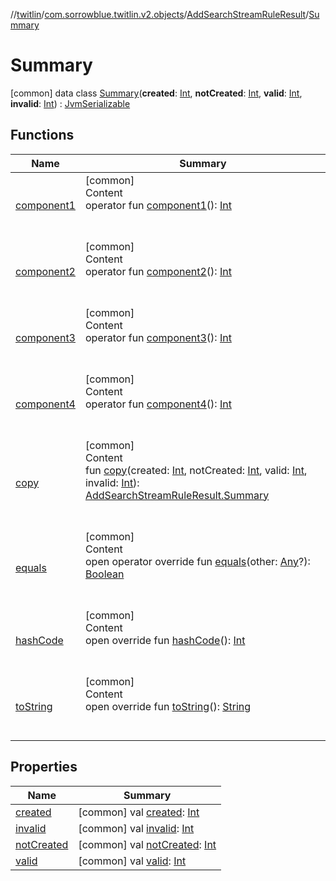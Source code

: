 //[twitlin](../../../index.md)/[com.sorrowblue.twitlin.v2.objects](../../index.md)/[AddSearchStreamRuleResult](../index.md)/[Summary](index.md)



# Summary  
 [common] data class [Summary](index.md)(**created**: [Int](https://kotlinlang.org/api/latest/jvm/stdlib/kotlin/-int/index.html), **notCreated**: [Int](https://kotlinlang.org/api/latest/jvm/stdlib/kotlin/-int/index.html), **valid**: [Int](https://kotlinlang.org/api/latest/jvm/stdlib/kotlin/-int/index.html), **invalid**: [Int](https://kotlinlang.org/api/latest/jvm/stdlib/kotlin/-int/index.html)) : [JvmSerializable](../../../com.sorrowblue.twitlin.annotation/-jvm-serializable/index.md)   


## Functions  
  
|  Name|  Summary| 
|---|---|
| <a name="com.sorrowblue.twitlin.v2.objects/AddSearchStreamRuleResult.Summary/component1/#/PointingToDeclaration/"></a>[component1](component1.md)| <a name="com.sorrowblue.twitlin.v2.objects/AddSearchStreamRuleResult.Summary/component1/#/PointingToDeclaration/"></a>[common]  <br>Content  <br>operator fun [component1](component1.md)(): [Int](https://kotlinlang.org/api/latest/jvm/stdlib/kotlin/-int/index.html)  <br><br><br>
| <a name="com.sorrowblue.twitlin.v2.objects/AddSearchStreamRuleResult.Summary/component2/#/PointingToDeclaration/"></a>[component2](component2.md)| <a name="com.sorrowblue.twitlin.v2.objects/AddSearchStreamRuleResult.Summary/component2/#/PointingToDeclaration/"></a>[common]  <br>Content  <br>operator fun [component2](component2.md)(): [Int](https://kotlinlang.org/api/latest/jvm/stdlib/kotlin/-int/index.html)  <br><br><br>
| <a name="com.sorrowblue.twitlin.v2.objects/AddSearchStreamRuleResult.Summary/component3/#/PointingToDeclaration/"></a>[component3](component3.md)| <a name="com.sorrowblue.twitlin.v2.objects/AddSearchStreamRuleResult.Summary/component3/#/PointingToDeclaration/"></a>[common]  <br>Content  <br>operator fun [component3](component3.md)(): [Int](https://kotlinlang.org/api/latest/jvm/stdlib/kotlin/-int/index.html)  <br><br><br>
| <a name="com.sorrowblue.twitlin.v2.objects/AddSearchStreamRuleResult.Summary/component4/#/PointingToDeclaration/"></a>[component4](component4.md)| <a name="com.sorrowblue.twitlin.v2.objects/AddSearchStreamRuleResult.Summary/component4/#/PointingToDeclaration/"></a>[common]  <br>Content  <br>operator fun [component4](component4.md)(): [Int](https://kotlinlang.org/api/latest/jvm/stdlib/kotlin/-int/index.html)  <br><br><br>
| <a name="com.sorrowblue.twitlin.v2.objects/AddSearchStreamRuleResult.Summary/copy/#kotlin.Int#kotlin.Int#kotlin.Int#kotlin.Int/PointingToDeclaration/"></a>[copy](copy.md)| <a name="com.sorrowblue.twitlin.v2.objects/AddSearchStreamRuleResult.Summary/copy/#kotlin.Int#kotlin.Int#kotlin.Int#kotlin.Int/PointingToDeclaration/"></a>[common]  <br>Content  <br>fun [copy](copy.md)(created: [Int](https://kotlinlang.org/api/latest/jvm/stdlib/kotlin/-int/index.html), notCreated: [Int](https://kotlinlang.org/api/latest/jvm/stdlib/kotlin/-int/index.html), valid: [Int](https://kotlinlang.org/api/latest/jvm/stdlib/kotlin/-int/index.html), invalid: [Int](https://kotlinlang.org/api/latest/jvm/stdlib/kotlin/-int/index.html)): [AddSearchStreamRuleResult.Summary](index.md)  <br><br><br>
| <a name="kotlin/Any/equals/#kotlin.Any?/PointingToDeclaration/"></a>[equals](../../../com.sorrowblue.twitlin.v2.users/-users-api/-expansion/-companion/index.md#%5Bkotlin%2FAny%2Fequals%2F%23kotlin.Any%3F%2FPointingToDeclaration%2F%5D%2FFunctions%2F1930806739)| <a name="kotlin/Any/equals/#kotlin.Any?/PointingToDeclaration/"></a>[common]  <br>Content  <br>open operator override fun [equals](../../../com.sorrowblue.twitlin.v2.users/-users-api/-expansion/-companion/index.md#%5Bkotlin%2FAny%2Fequals%2F%23kotlin.Any%3F%2FPointingToDeclaration%2F%5D%2FFunctions%2F1930806739)(other: [Any](https://kotlinlang.org/api/latest/jvm/stdlib/kotlin/-any/index.html)?): [Boolean](https://kotlinlang.org/api/latest/jvm/stdlib/kotlin/-boolean/index.html)  <br><br><br>
| <a name="kotlin/Any/hashCode/#/PointingToDeclaration/"></a>[hashCode](../../../com.sorrowblue.twitlin.v2.users/-users-api/-expansion/-companion/index.md#%5Bkotlin%2FAny%2FhashCode%2F%23%2FPointingToDeclaration%2F%5D%2FFunctions%2F1930806739)| <a name="kotlin/Any/hashCode/#/PointingToDeclaration/"></a>[common]  <br>Content  <br>open override fun [hashCode](../../../com.sorrowblue.twitlin.v2.users/-users-api/-expansion/-companion/index.md#%5Bkotlin%2FAny%2FhashCode%2F%23%2FPointingToDeclaration%2F%5D%2FFunctions%2F1930806739)(): [Int](https://kotlinlang.org/api/latest/jvm/stdlib/kotlin/-int/index.html)  <br><br><br>
| <a name="kotlin/Any/toString/#/PointingToDeclaration/"></a>[toString](../../../com.sorrowblue.twitlin.v2.users/-users-api/-expansion/-companion/index.md#%5Bkotlin%2FAny%2FtoString%2F%23%2FPointingToDeclaration%2F%5D%2FFunctions%2F1930806739)| <a name="kotlin/Any/toString/#/PointingToDeclaration/"></a>[common]  <br>Content  <br>open override fun [toString](../../../com.sorrowblue.twitlin.v2.users/-users-api/-expansion/-companion/index.md#%5Bkotlin%2FAny%2FtoString%2F%23%2FPointingToDeclaration%2F%5D%2FFunctions%2F1930806739)(): [String](https://kotlinlang.org/api/latest/jvm/stdlib/kotlin/-string/index.html)  <br><br><br>


## Properties  
  
|  Name|  Summary| 
|---|---|
| <a name="com.sorrowblue.twitlin.v2.objects/AddSearchStreamRuleResult.Summary/created/#/PointingToDeclaration/"></a>[created](created.md)| <a name="com.sorrowblue.twitlin.v2.objects/AddSearchStreamRuleResult.Summary/created/#/PointingToDeclaration/"></a> [common] val [created](created.md): [Int](https://kotlinlang.org/api/latest/jvm/stdlib/kotlin/-int/index.html)   <br>
| <a name="com.sorrowblue.twitlin.v2.objects/AddSearchStreamRuleResult.Summary/invalid/#/PointingToDeclaration/"></a>[invalid](invalid.md)| <a name="com.sorrowblue.twitlin.v2.objects/AddSearchStreamRuleResult.Summary/invalid/#/PointingToDeclaration/"></a> [common] val [invalid](invalid.md): [Int](https://kotlinlang.org/api/latest/jvm/stdlib/kotlin/-int/index.html)   <br>
| <a name="com.sorrowblue.twitlin.v2.objects/AddSearchStreamRuleResult.Summary/notCreated/#/PointingToDeclaration/"></a>[notCreated](not-created.md)| <a name="com.sorrowblue.twitlin.v2.objects/AddSearchStreamRuleResult.Summary/notCreated/#/PointingToDeclaration/"></a> [common] val [notCreated](not-created.md): [Int](https://kotlinlang.org/api/latest/jvm/stdlib/kotlin/-int/index.html)   <br>
| <a name="com.sorrowblue.twitlin.v2.objects/AddSearchStreamRuleResult.Summary/valid/#/PointingToDeclaration/"></a>[valid](valid.md)| <a name="com.sorrowblue.twitlin.v2.objects/AddSearchStreamRuleResult.Summary/valid/#/PointingToDeclaration/"></a> [common] val [valid](valid.md): [Int](https://kotlinlang.org/api/latest/jvm/stdlib/kotlin/-int/index.html)   <br>

